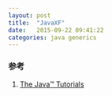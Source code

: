 ```yaml
---
layout: post
title:  "JavaXF"
date:   2015-09-22 09:41:22
categories: java generics
---
```


### 参考
1. [The Java™ Tutorials](https://docs.oracle.com/javase/tutorial/java/generics/types.html)
